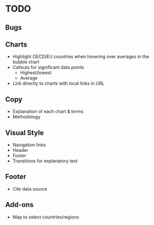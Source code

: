 # TODO

## Bugs

## Charts
- Highlight OECD/EU countries when hovering over averages in the bubble chart
- Callouts for significant data points
	- Highest/lowest
	- Average
- Link directly to charts with local links in URL

## Copy
- Explanation of each chart & terms
- Methodology

## Visual Style
- Navigation links
- Header
- Footer
- Transitions for explanatory text

## Footer
- Cite data source

## Add-ons
- Map to select countries/regions